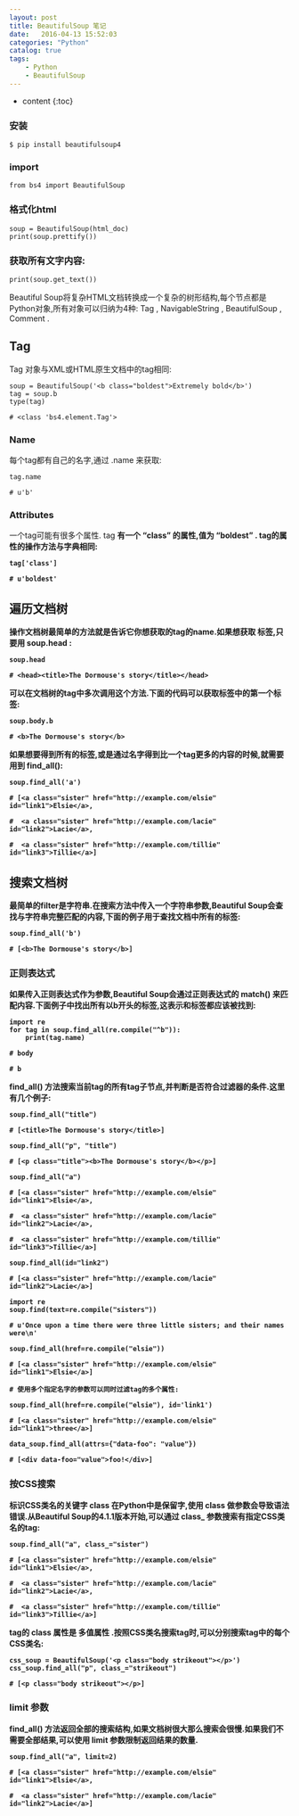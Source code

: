 ```yaml
---
layout: post
title: BeautifulSoup 笔记
date:   2016-04-13 15:52:03
categories: "Python"
catalog: true
tags: 
    - Python
    - BeautifulSoup
---
```


* content
{:toc}

### 安装

	$ pip install beautifulsoup4

### import

	from bs4 import BeautifulSoup	

### 格式化html

	soup = BeautifulSoup(html_doc)
	print(soup.prettify())

### 获取所有文字内容:

	print(soup.get_text())

Beautiful Soup将复杂HTML文档转换成一个复杂的树形结构,每个节点都是Python对象,所有对象可以归纳为4种: Tag , NavigableString , BeautifulSoup , Comment .   

## Tag

Tag 对象与XML或HTML原生文档中的tag相同:   

	soup = BeautifulSoup('<b class="boldest">Extremely bold</b>')
	tag = soup.b
	type(tag)

	# <class 'bs4.element.Tag'>

### Name

每个tag都有自己的名字,通过 .name 来获取:   

	tag.name

	# u'b'

### Attributes

一个tag可能有很多个属性. tag <b class="boldest"> 有一个 “class” 的属性,值为 “boldest” . tag的属性的操作方法与字典相同:   

	tag['class']

	# u'boldest'

## 遍历文档树

操作文档树最简单的方法就是告诉它你想获取的tag的name.如果想获取 <head> 标签,只要用 soup.head :   

	soup.head

	# <head><title>The Dormouse's story</title></head>

可以在文档树的tag中多次调用这个方法.下面的代码可以获取<body>标签中的第一个<b>标签:   

	soup.body.b

	# <b>The Dormouse's story</b>

如果想要得到所有的<a>标签,或是通过名字得到比一个tag更多的内容的时候,就需要用到 find_all():   

	soup.find_all('a')

	# [<a class="sister" href="http://example.com/elsie" id="link1">Elsie</a>,

	#  <a class="sister" href="http://example.com/lacie" id="link2">Lacie</a>,

	#  <a class="sister" href="http://example.com/tillie" id="link3">Tillie</a>]

## 搜索文档树

最简单的filter是字符串.在搜索方法中传入一个字符串参数,Beautiful Soup会查找与字符串完整匹配的内容,下面的例子用于查找文档中所有的<b>标签:   

	soup.find_all('b')

	# [<b>The Dormouse's story</b>]

### 正则表达式

如果传入正则表达式作为参数,Beautiful Soup会通过正则表达式的 match() 来匹配内容.下面例子中找出所有以b开头的标签,这表示<body>和<b>标签都应该被找到:   

	import re
	for tag in soup.find_all(re.compile("^b")):
		print(tag.name)

	# body

	# b

find_all() 方法搜索当前tag的所有tag子节点,并判断是否符合过滤器的条件.这里有几个例子:   

	soup.find_all("title")

	# [<title>The Dormouse's story</title>]

	soup.find_all("p", "title")

	# [<p class="title"><b>The Dormouse's story</b></p>]

	soup.find_all("a")

	# [<a class="sister" href="http://example.com/elsie" id="link1">Elsie</a>,

	#  <a class="sister" href="http://example.com/lacie" id="link2">Lacie</a>,

	#  <a class="sister" href="http://example.com/tillie" id="link3">Tillie</a>]

	soup.find_all(id="link2")

	# [<a class="sister" href="http://example.com/lacie" id="link2">Lacie</a>]

	import re
	soup.find(text=re.compile("sisters"))

	# u'Once upon a time there were three little sisters; and their names were\n'
	
	soup.find_all(href=re.compile("elsie"))

	# [<a class="sister" href="http://example.com/elsie" id="link1">Elsie</a>]
	
	# 使用多个指定名字的参数可以同时过滤tag的多个属性:

	soup.find_all(href=re.compile("elsie"), id='link1')

	# [<a class="sister" href="http://example.com/elsie" id="link1">three</a>]
	
	data_soup.find_all(attrs={"data-foo": "value"})

	# [<div data-foo="value">foo!</div>]

### 按CSS搜索

标识CSS类名的关键字 class 在Python中是保留字,使用 class 做参数会导致语法错误.从Beautiful Soup的4.1.1版本开始,可以通过 class_ 参数搜索有指定CSS类名的tag:   

	soup.find_all("a", class_="sister")

	# [<a class="sister" href="http://example.com/elsie" id="link1">Elsie</a>,

	#  <a class="sister" href="http://example.com/lacie" id="link2">Lacie</a>,

	#  <a class="sister" href="http://example.com/tillie" id="link3">Tillie</a>]

tag的 class 属性是 多值属性 .按照CSS类名搜索tag时,可以分别搜索tag中的每个CSS类名:   

	css_soup = BeautifulSoup('<p class="body strikeout"></p>')
	css_soup.find_all("p", class_="strikeout")

	# [<p class="body strikeout"></p>]

### limit 参数

find_all() 方法返回全部的搜索结构,如果文档树很大那么搜索会很慢.如果我们不需要全部结果,可以使用 limit 参数限制返回结果的数量.   

	soup.find_all("a", limit=2)

	# [<a class="sister" href="http://example.com/elsie" id="link1">Elsie</a>,

	#  <a class="sister" href="http://example.com/lacie" id="link2">Lacie</a>]
